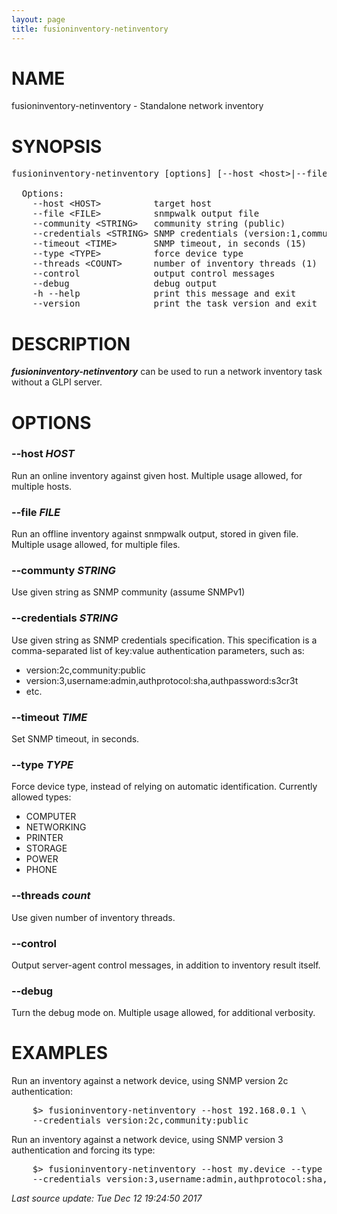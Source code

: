 ```yaml
---
layout: page
title: fusioninventory-netinventory
---
```

<style>
.post-content h2 { font-weight: bold ; margin: 1.5rem 0; }
.post-content h1:before { content: ''; }
.post-content h2:before { content: ''; }
.post-content h3:before { content: ''; }
</style>
<!-- begin man -->

# NAME

fusioninventory-netinventory - Standalone network inventory


# SYNOPSIS

<pre>fusioninventory-netinventory [options] [--host &#60;host&#62;|--file &#60;file&#62;]

  Options:
    --host &#60;HOST&#62;          target host
    --file &#60;FILE&#62;          snmpwalk output file
    --community &#60;STRING&#62;   community string (public)
    --credentials &#60;STRING&#62; SNMP credentials (version:1,community:public)
    --timeout &#60;TIME&#62;       SNMP timeout, in seconds (15)
    --type &#60;TYPE&#62;          force device type
    --threads &#60;COUNT&#62;      number of inventory threads (1)
    --control              output control messages
    --debug                debug output
    -h --help              print this message and exit
    --version              print the task version and exit</pre>

# DESCRIPTION

_**fusioninventory-netinventory**_ can be used to run a network inventory task without a GLPI server.


# OPTIONS

### **\--host** _HOST_

Run an online inventory against given host. Multiple usage allowed, for multiple hosts.


### **\--file** _FILE_

Run an offline inventory against snmpwalk output, stored in given file. Multiple usage allowed, for multiple files.


### **\--communty** _STRING_

Use given string as SNMP community (assume SNMPv1)


### **\--credentials** _STRING_

Use given string as SNMP credentials specification. This specification is a comma-separated list of key:value authentication parameters, such as:

* version:2c,community:public
* version:3,username:admin,authprotocol:sha,authpassword:s3cr3t
* etc.


### **\--timeout** _TIME_

Set SNMP timeout, in seconds.


### **\--type** _TYPE_

Force device type, instead of relying on automatic identification. Currently allowed types:

* COMPUTER
* NETWORKING
* PRINTER
* STORAGE
* POWER
* PHONE


### **\--threads** _count_

Use given number of inventory threads.


### **\--control**

Output server-agent control messages, in addition to inventory result itself.


### **\--debug**

Turn the debug mode on. Multiple usage allowed, for additional verbosity.




# EXAMPLES

Run an inventory against a network device, using SNMP version 2c authentication:


<pre>    $&#62; fusioninventory-netinventory --host 192.168.0.1 \
    --credentials version:2c,community:public</pre>

Run an inventory against a network device, using SNMP version 3 authentication and forcing its type:


<pre>    $&#62; fusioninventory-netinventory --host my.device --type NETWORKING \
    --credentials version:3,username:admin,authprotocol:sha,authpassword:s3cr3t</pre>

<em class='post-meta'>Last source update: Tue Dec 12 19:24:50 2017</em>
<!-- end man -->
